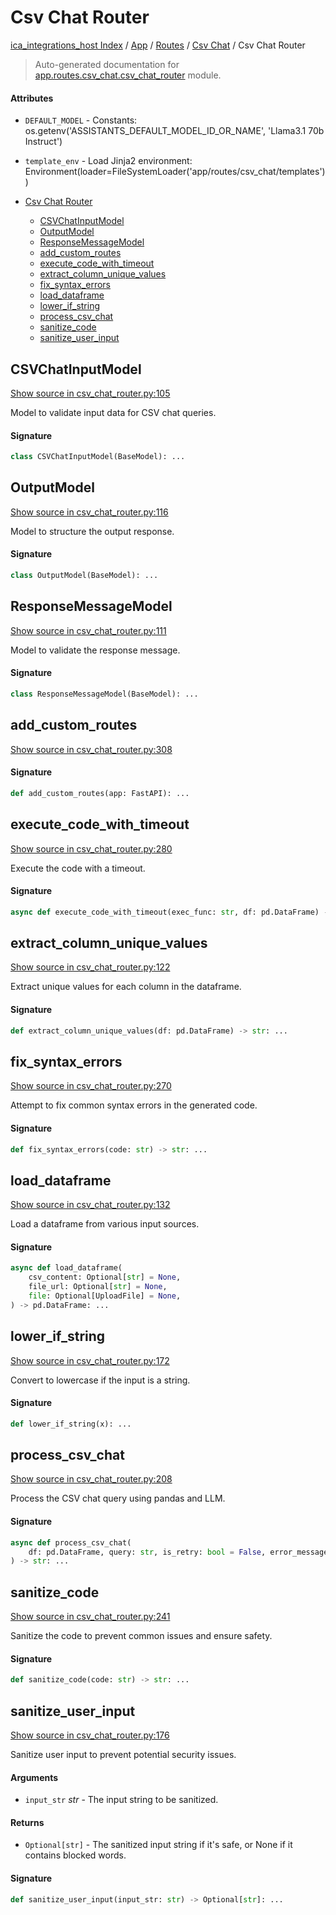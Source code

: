 # Csv Chat Router

[ica_integrations_host Index](../../../README.md#ica_integrations_host-index) / [App](../../index.md#app) / [Routes](../index.md#routes) / [Csv Chat](./index.md#csv-chat) / Csv Chat Router

> Auto-generated documentation for [app.routes.csv_chat.csv_chat_router](https://github.ibm.com/destiny/ica_integrations_host/blob/main/app/routes/csv_chat/csv_chat_router.py) module.

#### Attributes

- `DEFAULT_MODEL` - Constants: os.getenv('ASSISTANTS_DEFAULT_MODEL_ID_OR_NAME', 'Llama3.1 70b Instruct')

- `template_env` - Load Jinja2 environment: Environment(loader=FileSystemLoader('app/routes/csv_chat/templates'))


- [Csv Chat Router](#csv-chat-router)
  - [CSVChatInputModel](#csvchatinputmodel)
  - [OutputModel](#outputmodel)
  - [ResponseMessageModel](#responsemessagemodel)
  - [add_custom_routes](#add_custom_routes)
  - [execute_code_with_timeout](#execute_code_with_timeout)
  - [extract_column_unique_values](#extract_column_unique_values)
  - [fix_syntax_errors](#fix_syntax_errors)
  - [load_dataframe](#load_dataframe)
  - [lower_if_string](#lower_if_string)
  - [process_csv_chat](#process_csv_chat)
  - [sanitize_code](#sanitize_code)
  - [sanitize_user_input](#sanitize_user_input)

## CSVChatInputModel

[Show source in csv_chat_router.py:105](https://github.ibm.com/destiny/ica_integrations_host/blob/main/app/routes/csv_chat/csv_chat_router.py#L105)

Model to validate input data for CSV chat queries.

#### Signature

```python
class CSVChatInputModel(BaseModel): ...
```



## OutputModel

[Show source in csv_chat_router.py:116](https://github.ibm.com/destiny/ica_integrations_host/blob/main/app/routes/csv_chat/csv_chat_router.py#L116)

Model to structure the output response.

#### Signature

```python
class OutputModel(BaseModel): ...
```



## ResponseMessageModel

[Show source in csv_chat_router.py:111](https://github.ibm.com/destiny/ica_integrations_host/blob/main/app/routes/csv_chat/csv_chat_router.py#L111)

Model to validate the response message.

#### Signature

```python
class ResponseMessageModel(BaseModel): ...
```



## add_custom_routes

[Show source in csv_chat_router.py:308](https://github.ibm.com/destiny/ica_integrations_host/blob/main/app/routes/csv_chat/csv_chat_router.py#L308)

#### Signature

```python
def add_custom_routes(app: FastAPI): ...
```



## execute_code_with_timeout

[Show source in csv_chat_router.py:280](https://github.ibm.com/destiny/ica_integrations_host/blob/main/app/routes/csv_chat/csv_chat_router.py#L280)

Execute the code with a timeout.

#### Signature

```python
async def execute_code_with_timeout(exec_func: str, df: pd.DataFrame) -> str: ...
```



## extract_column_unique_values

[Show source in csv_chat_router.py:122](https://github.ibm.com/destiny/ica_integrations_host/blob/main/app/routes/csv_chat/csv_chat_router.py#L122)

Extract unique values for each column in the dataframe.

#### Signature

```python
def extract_column_unique_values(df: pd.DataFrame) -> str: ...
```



## fix_syntax_errors

[Show source in csv_chat_router.py:270](https://github.ibm.com/destiny/ica_integrations_host/blob/main/app/routes/csv_chat/csv_chat_router.py#L270)

Attempt to fix common syntax errors in the generated code.

#### Signature

```python
def fix_syntax_errors(code: str) -> str: ...
```



## load_dataframe

[Show source in csv_chat_router.py:132](https://github.ibm.com/destiny/ica_integrations_host/blob/main/app/routes/csv_chat/csv_chat_router.py#L132)

Load a dataframe from various input sources.

#### Signature

```python
async def load_dataframe(
    csv_content: Optional[str] = None,
    file_url: Optional[str] = None,
    file: Optional[UploadFile] = None,
) -> pd.DataFrame: ...
```



## lower_if_string

[Show source in csv_chat_router.py:172](https://github.ibm.com/destiny/ica_integrations_host/blob/main/app/routes/csv_chat/csv_chat_router.py#L172)

Convert to lowercase if the input is a string.

#### Signature

```python
def lower_if_string(x): ...
```



## process_csv_chat

[Show source in csv_chat_router.py:208](https://github.ibm.com/destiny/ica_integrations_host/blob/main/app/routes/csv_chat/csv_chat_router.py#L208)

Process the CSV chat query using pandas and LLM.

#### Signature

```python
async def process_csv_chat(
    df: pd.DataFrame, query: str, is_retry: bool = False, error_message: str = ""
) -> str: ...
```



## sanitize_code

[Show source in csv_chat_router.py:241](https://github.ibm.com/destiny/ica_integrations_host/blob/main/app/routes/csv_chat/csv_chat_router.py#L241)

Sanitize the code to prevent common issues and ensure safety.

#### Signature

```python
def sanitize_code(code: str) -> str: ...
```



## sanitize_user_input

[Show source in csv_chat_router.py:176](https://github.ibm.com/destiny/ica_integrations_host/blob/main/app/routes/csv_chat/csv_chat_router.py#L176)

Sanitize user input to prevent potential security issues.

#### Arguments

- `input_str` *str* - The input string to be sanitized.

#### Returns

- `Optional[str]` - The sanitized input string if it's safe, or None if it contains blocked words.

#### Signature

```python
def sanitize_user_input(input_str: str) -> Optional[str]: ...
```
